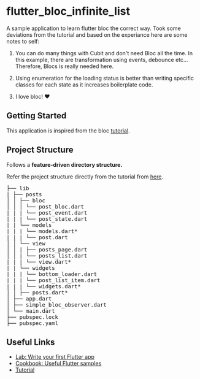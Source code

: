 # flutter_bloc_infinite_list

A sample application to learn flutter bloc the correct way. Took some deviations from the tutorial and based on the experiance here are some notes to self:
1. You can do many things with Cubit and don't need Bloc all the time. In this example, there are transformation using events, debounce etc... Therefore, Blocs is really needed here.

2. Using enumeration for the loading status is better than writing specific classes for each state as it increases boilerplate code.

3. I love bloc! :heart:

## Getting Started

This application is inspired from the bloc [tutorial](https://bloclibrary.dev/#/flutterinfinitelisttutorial).

## Project Structure

Follows a **feature-driven directory structure.**

Refer the project structure directly from the tutorial from [here](https://bloclibrary.dev/#/flutterinfinitelisttutorial?id=project-structure).

<pre>
├── lib
| ├── posts
│ │ ├── bloc
│ │ │ └── post_bloc.dart
| | | └── post_event.dart
| | | └── post_state.dart
| | └── models
| | | └── models.dart*
| | | └── post.dart
│ │ └── view
│ │ | ├── posts_page.dart
│ │ | └── posts_list.dart
| | | └── view.dart*
| | └── widgets
| | | └── bottom_loader.dart
| | | └── post_list_item.dart
| | | └── widgets.dart*
│ │ ├── posts.dart*
│ ├── app.dart
│ ├── simple_bloc_observer.dart
│ └── main.dart
├── pubspec.lock
├── pubspec.yaml
</pre>

## Useful Links

- [Lab: Write your first Flutter app](https://flutter.dev/docs/get-started/codelab)
- [Cookbook: Useful Flutter samples](https://flutter.dev/docs/cookbook)
- [Tutorial](https://bloclibrary.dev/#/flutterinfinitelisttutorial)
